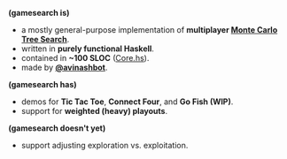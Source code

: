**(gamesearch is)**
- a mostly general-purpose implementation of **multiplayer [Monte Carlo Tree Search](https://en.wikipedia.org/wiki/Monte_Carlo_tree_search)**.
- written in **purely functional Haskell**.
- contained in **~100 SLOC** ([Core.hs](https://github.com/avinashbot/gamesearch/blob/master/src/Game/GameSearch/Core.hs)).
- made by [**@avinashbot**](https://github.com/avinashbot).

**(gamesearch has)**
- demos for **Tic Tac Toe**, **Connect Four**, and **Go Fish (WIP)**.
- support for **weighted (heavy) playouts**.

**(gamesearch doesn't yet)**
- support adjusting exploration vs. exploitation.
